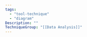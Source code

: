 ```yaml
---
tags:
  - "tool-technique"
  - "diagram"
Description: ""
TechniqueGroup: "[[Data Analysis]]"
---
```


